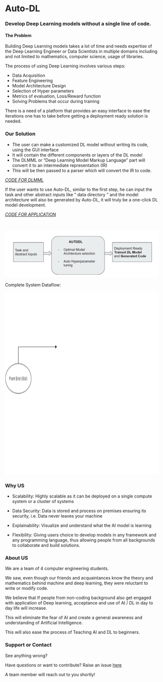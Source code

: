 # Auto-DL
### Develop Deep Learning  models without a single line of code.


#### The Problem

Building Deep Learning models takes a lot of time and needs expertise of the Deep Learning Engineer 
or Data Scientists in multiple domains including and not limited to mathematics, computer science, usage of libraries.

The process of using Deep Learning involves various steps:
 * Data Acquisition
 * Feature Engineering
 * Model Architecture Design
 * Selection of Hyper parameters
 * Metrics of evaluation, Loss/Reward function
 * Solving Problems that occur during training

There is a need of a platform that provides an easy interface to ease the iterations 
one has to take before getting a deployment ready solution is needed. 

### Our Solution

- The user can make a customized DL model without writing its code, using the GUI interface
- It will contain the different components or layers of the DL model
- The DLMML or “Deep Learning Model Markup Language” part will convert it to an intermediate representation (IR)
- This will be then passed to a parser which will convert the IR to code.

[*CODE FOR DLMML*](https://github.com/Auto-DL/DLMML)

If the user wants to use Auto-DL, similar to the first step, 
he can input the task and other abstract inputs like “ data directory ” 
and the model architecture will also be generated by Auto-DL, 
it will truly be a one-click DL model development.

[*CODE FOR APPLICATION*](https://github.com/Auto-DL/Generator)

<br>

![abstract](static/abstract.jpg)

Complete System Dataflow:

<img src="static/auto-dl-block.gif" width="800" height="600">



### Why US

* Scalability: 
    Highly scalable as it can be deployed on a single compute system or a cluster of systems

* Data Security: 
    Data is stored and process on premises ensuring its security, i.e. Data never leaves your machine

* Explainability:
    Visualize and understand what the AI model is learning 

* Flexibility:
    Giving users choice to develop models in any framework and any programming language, thus allowing people from all backgrounds to collaborate and build solutions.

### About US

We are a team of 4 computer engineering students.

We saw, even though our friends and acquaintances know the theory and mathematics behind machine and deep learning, they were reluctant to write or modify code.


We believe that If people from non-coding background also get engaged with application of Deep learning, acceptance and use of AI / DL in day to day life will increase.

This will eliminate the fear of AI and create a general awareness and understanding of Artificial Intelligence.

This will also ease the process of Teaching AI and DL to beginners.


### Support or Contact

See anything wrong? 

Have questions or want to contribute? Raise an issue [here](https://github.com/Auto-DL/auto-dl.github.io/issues)

A team member will reach out to you shortly! 
